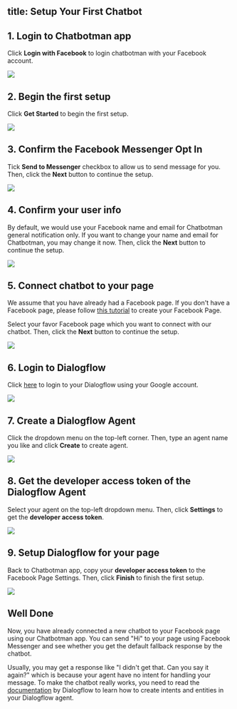 title: Setup Your First Chatbot
---
## 1. Login to Chatbotman app
Click **Login with Facebook** to login chatbotman with your Facebook account.

![](screenshots/login-page.png)

## 2. Begin the first setup
Click **Get Started** to begin the first setup.

![](screenshots/setup-welcome.png)

## 3. Confirm the Facebook Messenger Opt In
Tick **Send to Messenger** checkbox to allow us to send message for you. Then, click the **Next** button to continue the setup.

![](screenshots/setup-opt-in.png)

## 4. Confirm your user info
By default, we would use your Facebook name and email for Chatbotman general notification only. If you want to change your name and email for Chatbotman, you may change it now. Then, click the **Next** button to continue the setup.

![](screenshots/setup-user-info.png)

## 5. Connect chatbot to your page
We assume that you have already had a Facebook page. If you don't have a Facebook page, please follow [this tutorial](https://www.facebook.com/business/help/104002523024878) to create your Facebook Page.

Select your favor Facebook page which you want to connect with our chatbot. Then, click the **Next** button to continue the setup.

![](screenshots/setup-select-page.png)

## 6. Login to Dialogflow
Click [here](https://console.dialogflow.com/api-client/#/login) to login to your Dialogflow using your Google account.

![](screenshots/dialogflow-login.png)

## 7. Create a Dialogflow Agent
Click the dropdown menu on the top-left corner. Then, type an agent name you like and click **Create** to create agent.

![](screenshots/dialogflow-create-agent.png)

## 8. Get the developer access token of the Dialogflow Agent
Select your agent on the top-left dropdown menu. Then, click **Settings** to get the **developer access token**.

![](screenshots/dialogflow-settings.png)

## 9. Setup Dialogflow for your page
Back to Chatbotman app, copy your **developer access token** to the Facebook Page Settings. Then, click **Finish** to finish the first setup.

![](screenshots/setup-dialogflow.png)

## Well Done
Now, you have already connected a new chatbot to your Facebook page using our Chatbotman app. You can send "Hi" to your page using Facebook Messenger and see whether you get the default fallback response by the chatbot.

Usually, you may get a response like "I didn't get that. Can you say it again?" which is because your agent have no intent for handling your message. To make the chatbot really works, you need to read the [documentation](https://dialogflow.com/docs/getting-started/building-your-first-agent) by Dialogflow to learn how to create intents and entities in your Dialogflow agent.